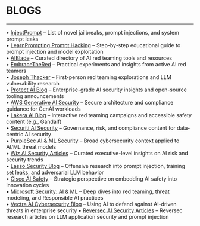 # BLOGS
---
• [InjectPrompt](https://injectprompt.com) – List of novel jailbreaks, prompt injections, and system prompt leaks  
• [LearnPrompting Prompt Hacking](https://learnprompting.org/docs/prompt_hacking/introduction) – Step-by-step educational guide to prompt injection and model exploitation  
• [AIBlade](https://www.aiblade.net/) – Curated directory of AI red teaming tools and resources    
• [EmbraceTheRed](https://embracethered.com/blog/) – Practical experiments and insights from active AI red teamers  
• [Joseph Thacker](https://josephthacker.com/) – First-person red teaming explorations and LLM vulnerability research  
• [Protect AI Blog](https://protectai.com/blog) – Enterprise-grade AI security insights and open-source tooling announcements  
• [AWS Generative AI Security](https://aws.amazon.com/blogs/security/category/artificial-intelligence/generative-ai/) – Secure architecture and compliance guidance for GenAI workloads  
• [Lakera AI Blog](https://www.lakera.ai/blog) – Interactive red teaming campaigns and accessible safety content (e.g., Gandalf)  
• [Securiti AI Security](https://securiti.ai/blog/) – Governance, risk, and compliance content for data-centric AI security  
• [PurpleSec AI & ML Security](https://purplesec.us/learn/ai-security/) – Broad cybersecurity context applied to AI/ML threat models  
• [Wiz AI Security Articles](https://www.wiz.io/blog/top-10-ai-security-articles) – Curated executive-level insights on AI risk and security trends  
• [Lasso Security Blog](https://www.lasso.security/blog) – Offensive research into prompt injection, training set leaks, and adversarial LLM behavior  
• [Cisco AI Safety](https://blogs.cisco.com/news/you-cant-sacrifice-ai-safety-for-ai-speed) – Strategic perspective on embedding AI safety into innovation cycles  
• [Microsoft Security: AI & ML](https://www.microsoft.com/en-us/security/blog/topic/ai-and-machine-learning/) – Deep dives into red teaming, threat modeling, and Responsible AI practices  
• [Vectra AI Cybersecurity Blog](https://www.vectra.ai/blog) – Using AI to defend against AI-driven threats in enterprise security
• [Reversec AI Security Articles](https://labs.reversec.com/categories/ai-security) – Reversec research articles on LLM application security and prompt injection  

